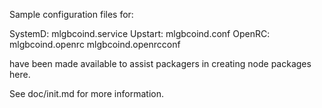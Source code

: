Sample configuration files for:

SystemD: mlgbcoind.service
Upstart: mlgbcoind.conf
OpenRC:  mlgbcoind.openrc
         mlgbcoind.openrcconf

have been made available to assist packagers in creating node packages here.

See doc/init.md for more information.
